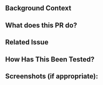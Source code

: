 ## Background Context

<!--- Why is this change required? What problem does it solve? -->

## What does this PR do?

<!-- Explain in a few words your line of reasoning -->
<!-- list the main changes that this PR is making -->

## Related Issue

<!--- This project only accepts pull requests related to open issues -->
<!--- If suggesting a new feature or change, please discuss it in an issue first -->
<!--- If fixing a bug, there should be an issue describing it with steps to reproduce -->
<!--- Please link to the issue here: -->

## How Has This Been Tested?

<!--- Please describe in detail how you tested your changes. -->
<!--- Include details of your testing environment and the tests you ran to -->
<!--- See how your change affects other areas of the code, etc. -->

## Screenshots (if appropriate):
